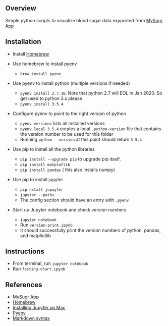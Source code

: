 ## Overview

Simple python scripts to visualize blood sugar data expported from [MySugr App](https://mysugr.com/apps/)

## Installation

* Install [Homebrew](https://brew.sh/)
* Use homebrew to install pyenv
	* `brew install pyenv`
* Use pyenv to install python (multiple versions if needed)
	* `pyenv install 2.7.10`. Note that python 2.7 will EOL in Jan 2020. So get used to python 3.x please
	* `pyenv install 3.5.4`
* Configure pyenv to point to the right version of python
	* `pyenv versions` lists all installed versions
	* `pyenv local 3.5.4` creates a local `.python-version` file that contains the version number to be used for this folder
	* Running `python --version` at this point should return `3.5.4`
* Use pip to install all the python libraries
	* `pip install --upgrade pip` to upgrade pip itself. 
	* `pip install matplotlib` 
	* `pip install pandas`  ( this also installs numpy)
	
* Use pip to install jupyter
	* `pip nstall jupuyter`
	* `jupyter --paths`  
	* The config section should have an entry with `.pyenv`

* Start up Jupyter notebook and check version numbers
	* `jupyter notebook`
	* Run `version-print.ipynb` 
	* It should successfully print the version numbers of python, pandas, and matpliotlib

## Instructions

* From terminal, run `jupyter notebook`
* Run `fasting-chart.ipynb` 


## References


* [MySugr App](https://mysugr.com/apps/)
* [Homebrew](https://brew.sh/)
* [Installing Jupyter on Mac](https://www.chrisjmendez.com/2018/11/06/installing-jupyter-on-os-x-using-homebrew/)
* [Pyenv](https://github.com/pyenv/pyenv)
* [Markdown syntax](https://github.com/adam-p/markdown-here/wiki/Markdown-Cheatsheet)
